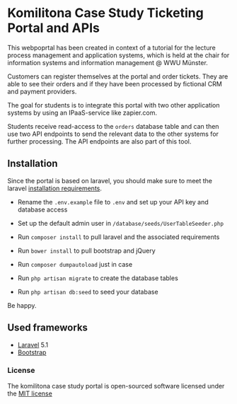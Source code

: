 # Komilitona Case Study Ticketing Portal and APIs

This webpoprtal has been created in context of a tutorial for the lecture process management and application systems, which is held at the chair for information systems and information management @ WWU Münster.

Customers can register themselves at the portal and order tickets. They are able to see their orders and if they have been processed by fictional CRM and payment providers.

The goal for students is to integrate this portal with two other application systems by using an IPaaS-service like zapier.com.

Students receive read-access to the ``orders`` database table and can then use two API endpoints to send the relevant data to the other systems for further processing. The API endpoints are also part of this tool.

## Installation

Since the portal is based on laravel, you should make sure to meet the laravel [installation requirements](http://laravel.com/docs/5.1).

* Rename the ``.env.example`` file to ``.env`` and set up your API key and database access
* Set up the default admin user in ``/database/seeds/UserTableSeeder.php``

* Run ``composer install`` to pull laravel and the associated requirements
* Run ``bower install`` to pull bootstrap and jQuery
* Run ``composer dumpautoload`` just in case
* Run ``php artisan migrate`` to create the database tables
* Run ``php artisan db:seed`` to seed your database

Be happy.

## Used frameworks

* [Laravel](http://laravel.com/) 5.1
* [Bootstrap](http://getbootstrap.com/)


### License

The komilitona case study portal is open-sourced software licensed under the [MIT license](http://opensource.org/licenses/MIT)
